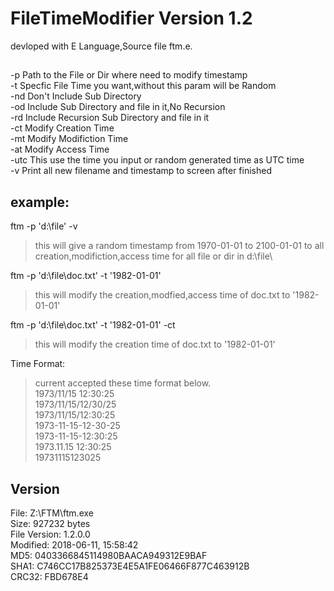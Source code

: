 # FileTimeModifier Version 1.2
devloped with E Language,Source file ftm.e.
## 
-p   Path to the File or Dir where need to modify timestamp  
-t   Specfic File Time you want,without this param will be Random  
-nd  Don't Include Sub Directory  
-od  Include Sub Directory and file in it,No Recursion  
-rd  Include Recursion Sub Directory and file in it  
-ct  Modify Creation Time  
-mt  Modify Modifiction Time  
-at  Modify Access Time  
-utc This use the time you input or random generated time as UTC time  
-v   Print all new filename and timestamp to screen after finished  
## 
## example:
ftm -p 'd:\file\' -v


> this will give a random timestamp from 1970-01-01 to 2100-01-01
 to all creation,modifiction,access time for all file or dir in d:\file\
 
ftm -p 'd:\file\doc.txt' -t '1982-01-01' 
> this will modify the creation,modfied,access time of doc.txt to 
 '1982-01-01'
 
ftm -p 'd:\file\doc.txt' -t '1982-01-01' -ct 
> this will modify the creation time of doc.txt to '1982-01-01'

Time Format:
>current accepted these time format below.  
1973/11/15 12:30:25  
1973/11/15/12/30/25  
1973/11/15/12:30:25  
1973-11-15-12-30-25  
1973-11-15-12:30:25  
1973.11.15 12:30:25  
19731115123025  

## Version

File: Z:\FTM\ftm.exe  
Size: 927232 bytes  
File Version: 1.2.0.0  
Modified: 2018-06-11, 15:58:42  
MD5: 0403366845114980BAACA949312E9BAF  
SHA1: C746CC17B825373E4E5A1FE06466F877C463912B  
CRC32: FBD678E4  


